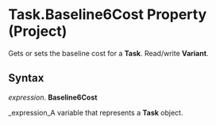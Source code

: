 
# Task.Baseline6Cost Property (Project)

Gets or sets the baseline cost for a  **Task**. Read/write  **Variant**.


## Syntax

 _expression_. **Baseline6Cost**

 _expression_A variable that represents a  **Task** object.

